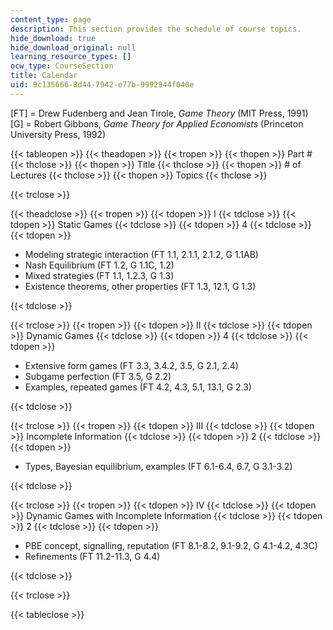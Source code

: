 ```yaml
---
content_type: page
description: This section provides the schedule of course topics.
hide_download: true
hide_download_original: null
learning_resource_types: []
ocw_type: CourseSection
title: Calendar
uid: 9c135666-8d44-7942-e77b-9992944f040e
---
```


\[FT\] = Drew Fudenberg and Jean Tirole, _Game Theory_ (MIT Press, 1991)  
\[G\] = Robert Gibbons, _Game Theory for Applied Economists_ (Princeton University Press, 1992)

{{< tableopen >}}
{{< theadopen >}}
{{< tropen >}}
{{< thopen >}}
Part #
{{< thclose >}}
{{< thopen >}}
Title
{{< thclose >}}
{{< thopen >}}
\# of Lectures
{{< thclose >}}
{{< thopen >}}
Topics
{{< thclose >}}

{{< trclose >}}

{{< theadclose >}}
{{< tropen >}}
{{< tdopen >}}
I
{{< tdclose >}}
{{< tdopen >}}
Static Games
{{< tdclose >}}
{{< tdopen >}}
4
{{< tdclose >}}
{{< tdopen >}}


*   Modeling strategic interaction (FT 1.1, 2.1.1, 2.1.2, G 1.1AB)
*   Nash Equilibrium (FT 1.2, G 1.1C, 1.2)
*   Mixed strategies (FT 1.1, 1.2.3, G 1.3)
*   Existence theorems, other properties (FT 1.3, 12.1, G 1.3)


{{< tdclose >}}

{{< trclose >}}
{{< tropen >}}
{{< tdopen >}}
II
{{< tdclose >}}
{{< tdopen >}}
Dynamic Games
{{< tdclose >}}
{{< tdopen >}}
4
{{< tdclose >}}
{{< tdopen >}}


*   Extensive form games (FT 3.3, 3.4.2, 3.5, G 2.1, 2.4)
*   Subgame perfection (FT 3.5, G 2.2)
*   Examples, repeated games (FT 4.2, 4.3, 5.1, 13.1, G 2.3)


{{< tdclose >}}

{{< trclose >}}
{{< tropen >}}
{{< tdopen >}}
III
{{< tdclose >}}
{{< tdopen >}}
Incomplete Information
{{< tdclose >}}
{{< tdopen >}}
2
{{< tdclose >}}
{{< tdopen >}}


*   Types, Bayesian equilibrium, examples (FT 6.1-6.4, 6.7, G 3.1-3.2)


{{< tdclose >}}

{{< trclose >}}
{{< tropen >}}
{{< tdopen >}}
IV
{{< tdclose >}}
{{< tdopen >}}
Dynamic Games with Incomplete Information
{{< tdclose >}}
{{< tdopen >}}
2
{{< tdclose >}}
{{< tdopen >}}


*   PBE concept, signalling, reputation (FT 8.1-8.2, 9.1-9.2, G 4.1-4.2, 4.3C)
*   Refinements (FT 11.2-11.3, G 4.4)


{{< tdclose >}}

{{< trclose >}}

{{< tableclose >}}